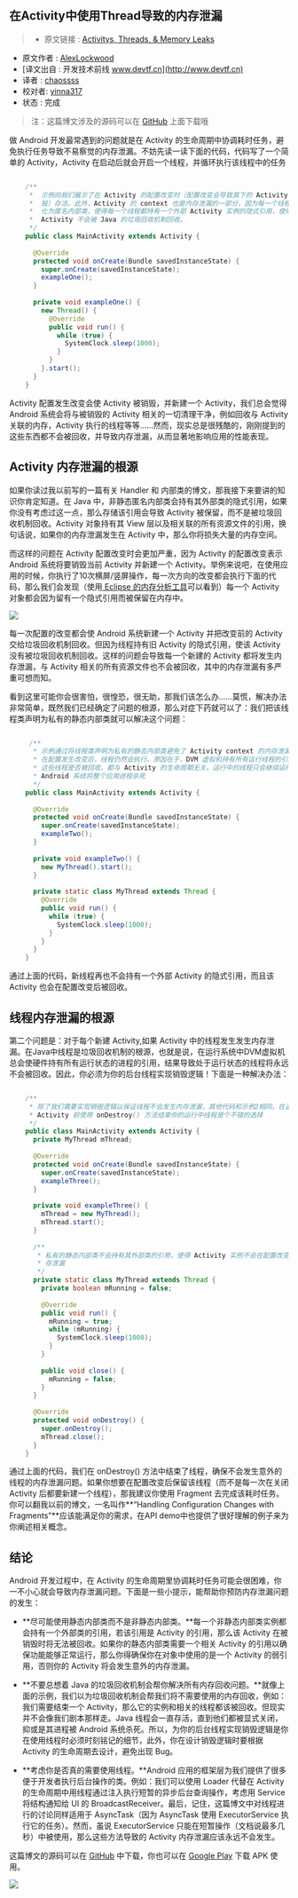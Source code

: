 ﻿在Activity中使用Thread导致的内存泄漏
---

> * 原文链接 : [Activitys, Threads, & Memory Leaks](http://www.androiddesignpatterns.com/2013/04/activitys-threads-memory-leaks.html)
* 原文作者 : [AlexLockwood](https://google.com/+AlexLockwood)
* [译文出自 :  开发技术前线 www.devtf.cn](http://www.devtf.cn)
* 译者 : [chaossss](https://github.com/chaossss) 
* 校对者: [yinna317](https://github.com/yinna317)  
* 状态 :  完成




> 注：这篇博文涉及的源码可以在 [GitHub](https://github.com/alexjlockwood/leaky-threads) 上面下载哦

做 Android 开发最常遇到的问题就是在 Activity 的生命周期中协调耗时任务，避免执行任务导致不易察觉的内存泄漏。不妨先读一读下面的代码，代码写了一个简单的 Activity，Activity 在启动后就会开启一个线程，并循环执行该线程中的任务

```java

	/** 
	 *  示例向我们展示了在 Activity 的配置改变时（配置改变会导致其下的 Activity 实例被销
     *  毁）存活。此外，Activity 的 context 也是内存泄漏的一部分，因为每一个线程都被初始
     *  化为匿名内部类，使得每一个线程都持有一个外部 Activity 实例的隐式引用，使得
     *  Activity 不会被 Java 的垃圾回收机制回收。
     */  
	public class MainActivity extends Activity {
	
	  @Override
	  protected void onCreate(Bundle savedInstanceState) {
	    super.onCreate(savedInstanceState);
	    exampleOne();
	  }
	
	  private void exampleOne() {
	    new Thread() {
	      @Override
	      public void run() {
	        while (true) {
	          SystemClock.sleep(1000);
	        }
	      }
	    }.start();
	  }
	}
```

Activity 配置发生改变会使 Activity 被销毁，并新建一个 Activity，我们总会觉得 Android 系统会将与被销毁的 Activity 相关的一切清理干净，例如回收与 Activity 关联的内存，Activity 执行的线程等等……然而，现实总是很残酷的，刚刚提到的这些东西都不会被回收，并导致内存泄漏，从而显著地影响应用的性能表现。

## Activity 内存泄漏的根源 ##

如果你读过我以前写的一篇有关 Handler 和 内部类的博文，那我接下来要讲的知识你肯定知道。在 Java 中，非静态匿名内部类会持有其外部类的隐式引用，如果你没有考虑过这一点，那么存储该引用会导致 Activity 被保留，而不是被垃圾回收机制回收。Activity 对象持有其 View 层以及相关联的所有资源文件的引用，换句话说，如果你的内存泄漏发生在 Activity 中，那么你将损失大量的内存空间。

而这样的问题在 Activity 配置改变时会更加严重，因为 Activity 的配置改变表示 Android 系统将要销毁当前 Activity 并新建一个 Activity。举例来说吧，在使用应用的时候，你执行了10次横屏/竖屏操作，每一次方向的改变都会执行下面的代码，那么我们会发现（使用[ Eclipse 的内存分析工具](http://www.eclipse.org/mat/)可以看到）每一个 Activity 对象都会因为留有一个隐式引用而被保留在内存中。

![](http://www.androiddesignpatterns.com/assets/images/posts/2013/04/15/activity-leak.png)

每一次配置的改变都会使 Android 系统新建一个 Activity 并把改变前的 Activity 交给垃圾回收机制回收。但因为线程持有旧 Activity 的隐式引用，使该 Activity 没有被垃圾回收机制回收。这样的问题会导致每一个新建的 Activity 都将发生内存泄漏，与 Activity 相关的所有资源文件也不会被回收，其中的内存泄漏有多严重可想而知。

看到这里可能你会很害怕，很惶恐，很无助，那我们该怎么办……莫慌，解决办法非常简单，既然我们已经确定了问题的根源，那么对症下药就可以了：我们把该线程类声明为私有的静态内部类就可以解决这个问题：

```java

	 /**
      * 示例通过将线程类声明为私有的静态内部类避免了 Activity context 的内存泄漏问题，但
      * 在配置发生改变后，线程仍然会执行。原因在于，DVM 虚拟机持有所有运行线程的引用，无论
      * 这些线程是否被回收，都与 Activity 的生命周期无关。运行中的线程只会继续运行，直到
      * Android 系统将整个应用进程杀死
      */ 
	public class MainActivity extends Activity {
	
	  @Override
	  protected void onCreate(Bundle savedInstanceState) {
	    super.onCreate(savedInstanceState);
	    exampleTwo();
	  }
	
	  private void exampleTwo() {
	    new MyThread().start();
	  }
	
	  private static class MyThread extends Thread {
	    @Override
	    public void run() {
	      while (true) {
	        SystemClock.sleep(1000);
	      }
	    }
	  }
	}
```

通过上面的代码，新线程再也不会持有一个外部 Activity 的隐式引用，而且该 Activity 也会在配置改变后被回收。

## 线程内存泄漏的根源 ##

第二个问题是：对于每个新建 Activity,如果 Activity 中的线程发生发生内存泄漏。在Java中线程是垃圾回收机制的根源，也就是说，在运行系统中DVM虚拟机总会使硬件持有所有运行状态的进程的引用，结果导致处于运行状态的线程将永远不会被回收。因此，你必须为你的后台线程实现销毁逻辑！下面是一种解决办法：

```java

	/**
     * 除了我们需要实现销毁逻辑以保证线程不会发生内存泄漏，其他代码和示例2相同。在退出当前
     * Activity 前使用 onDestroy() 方法结束你的运行中线程是个不错的选择
	 */
	public class MainActivity extends Activity {
	  private MyThread mThread;
	
	  @Override
	  protected void onCreate(Bundle savedInstanceState) {
	    super.onCreate(savedInstanceState);
	    exampleThree();
	  }
	
	  private void exampleThree() {
	    mThread = new MyThread();
	    mThread.start();
	  }
	
      /**
	   * 私有的静态内部类不会持有其外部类的引用，使得 Activity 实例不会在配置改变时发生内
	   * 存泄漏
       */
	  private static class MyThread extends Thread {
	    private boolean mRunning = false;
	
	    @Override
	    public void run() {
	      mRunning = true;
	      while (mRunning) {
	        SystemClock.sleep(1000);
	      }
	    }
	
	    public void close() {
	      mRunning = false;
	    }
	  }
	
	  @Override
	  protected void onDestroy() {
	    super.onDestroy();
	    mThread.close();
	  }
	}
```

通过上面的代码，我们在 onDestroy() 方法中结束了线程，确保不会发生意外的线程的内存泄漏问题。如果你想要在配置改变后保留该线程（而不是每一次在关闭 Activity 后都要新建一个线程），那我建议你使用 Fragment 去完成该耗时任务。你可以翻我以前的博文，一名叫作**“Handling Configuration Changes with Fragments”**应该能满足你的需求，在API demo中也提供了很好理解的例子来为你阐述相关概念。

## 结论 ##

Android 开发过程中，在 Activity 的生命周期里协调耗时任务可能会很困难，你一不小心就会导致内存泄漏问题。下面是一些小提示，能帮助你预防内存泄漏问题的发生：

- **尽可能使用静态内部类而不是非静态内部类。**每一个非静态内部类实例都会持有一个外部类的引用，若该引用是 Activity 的引用，那么该 Activity 在被销毁时将无法被回收。如果你的静态内部类需要一个相关 Activity 的引用以确保功能能够正常运行，那么你得确保你在对象中使用的是一个 Activity 的弱引用，否则你的 Activity 将会发生意外的内存泄漏。

- **不要总想着 Java 的垃圾回收机制会帮你解决所有内存回收问题。**就像上面的示例，我们以为垃圾回收机制会帮我们将不需要使用的内存回收，例如：我们需要结束一个 Activity，那么它的实例和相关的线程都该被回收。但现实并不会像我们剧本那样走。Java 线程会一直存活，直到他们都被显式关闭，抑或是其进程被 Android 系统杀死。所以，为你的后台线程实现销毁逻辑是你在使用线程时必须时刻铭记的细节，此外，你在设计销毁逻辑时要根据 Activity 的生命周期去设计，避免出现 Bug。

- **考虑你是否真的需要使用线程。**Android 应用的框架层为我们提供了很多便于开发者执行后台操作的类。例如：我们可以使用 Loader 代替在 Activity 的生命周期中用线程通过注入执行短暂的异步后台查询操作，考虑用 Service 将结构通知给 UI 的 BroadcastReceiver。最后，记住，这篇博文中对线程进行的讨论同样适用于 AsyncTask（因为 AsyncTask 使用 ExecutorService 执行它的任务）。然而，虽说 ExecutorService 只能在短暂操作（文档说最多几秒）中被使用，那么这些方法导致的 Activity 内存泄漏应该永远不会发生。

这篇博文的源码可以在 [GitHub](https://github.com/alexjlockwood/leaky-threads) 中下载，你也可以在 [Google Play](https://play.google.com/store/apps/details?id=com.adp.leaky.threads) 下载 APK 使用。

![](http://www.androiddesignpatterns.com/assets/images/posts/2013/04/15/leaky-threads-screenshot.png)